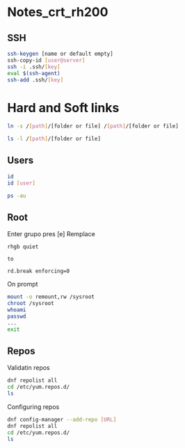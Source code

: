# Notes_crt_rh200

## SSH

```sh
ssh-keygen [name or default empty]
ssh-copy-id [user@server]
ssh -i .ssh/[key]
eval $(ssh-agent)
ssh-add .ssh/[key]
```

# Hard and Soft links

```sh
ln -s /[path]/[folder or file] /[path]/[folder or file]

ls -l /[path]/[folder or file]
```

## Users

```sh
id
id [user]

ps -au
```

## Root

Enter grupo pres [e]
Remplace

```grub
rhgb quiet

to

rd.break enforcing=0
```

On prompt

```sh
mount -o remount,rw /sysroot
chroot /sysroot
whoami
passwd
...
exit
```

## Repos

Validatin repos

```sh
dnf repolist all
cd /etc/yum.repos.d/
ls
```

Configuring repos

```sh
dnf config-manager --add-repo [URL]
dnf repolist all
cd /etc/yum.repos.d/
ls
```


